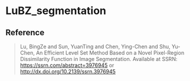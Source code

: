 # LuBZ_segmentation

## Reference
> Lu, BingZe and Sun, YuanTing and Chen, Ying-Chen and Shu, Yu-Chen, An Efficient Level Set Method Based on a Novel Pixel-Region Dissimilarity Function in Image Segmentation. Available at SSRN: https://ssrn.com/abstract=3976945 or http://dx.doi.org/10.2139/ssrn.3976945 
